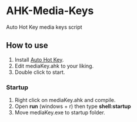 # AHK-Media-Keys
Auto Hot Key media keys script

## How to use
1. Install [Auto Hot Key](https://www.autohotkey.com/).
2. Edit mediaKey.ahk to your liking.
3. Double click to start.

### Startup
1. Right click on mediaKey.ahk and compile. 
2. Open **run** (windows + r) then type **shell:startup**
3. Move mediaKey.exe to startup folder.

